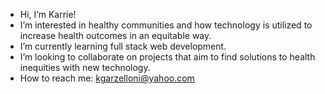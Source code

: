 - Hi, I’m Karrie!
- I’m interested in healthy communities and how technology is utilized to increase health outcomes in an equitable way. 
- I’m currently learning full stack web development.
- I’m looking to collaborate on projects that aim to find solutions to health inequities with new technology.
- How to reach me: kgarzelloni@yahoo.com

<!---
kgarzelloni/kgarzelloni is a ✨ special ✨ repository because its `README.md` (this file) appears on your GitHub profile.
You can click the Preview link to take a look at your changes.
--->
